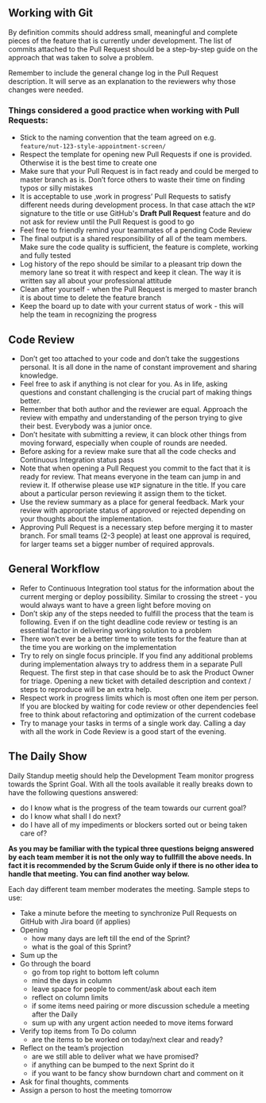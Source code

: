 ## Working with Git

By definition commits should address small, meaningful and complete pieces of the feature that is currently under development. The list of commits attached to the Pull Request should be a step-by-step guide on the approach that was taken to solve a problem.

Remember to include the general change log in the Pull Request description. It will serve as an explanation to the reviewers why those changes were needed.

### Things considered a good practice when working with Pull Requests:
- Stick to the naming convention that the team agreed on e.g. `feature/nut-123-style-appointment-screen/`
- Respect the template for opening new Pull Requests if one is provided. Otherwise it is the best time to create one
- Make sure that your Pull Request is in fact ready and could be merged to master branch as is. Don’t force others to waste their time on finding typos or silly mistakes
- It is acceptable to use ‚work in progress’ Pull Requests to satisfy different needs during development process. In that case attach the `WIP` signature to the title or use GitHub's **Draft Pull Request** feature and do not ask for review until the Pull Request is good to go
- Feel free to friendly remind your teammates of a pending Code Review
- The final output is a shared responsibility of all of the team members. Make sure the code quality is sufficient, the feature is complete, working and fully tested
- Log history of the repo should be similar to a pleasant trip down the memory lane so treat it with respect and keep it clean. The way it is written say all about your professional attitude
- Clean after yourself - when the Pull Request is merged to master branch it is about time to delete the feature branch
- Keep the board up to date with your current status of work - this will help the team in recognizing the progress 

## Code Review

- Don’t get too attached to your code and don’t take the suggestions personal. It is all done in the name of constant improvement and sharing knowledge.
- Feel free to ask if anything is not clear for you. As in life, asking questions and constant challenging is the crucial part of making things better.
- Remember that both author and the reviewer are equal. Approach the review with empathy and understanding of the person trying to give their best. Everybody was a junior once.
- Don’t hesitate with submitting a review, it can block other things from moving forward, especially when couple of rounds are needed.
- Before asking for a review make sure that all the code checks and Continuous Integration status pass
- Note that when opening a Pull Request you commit to the fact that it is ready for review. That means everyone in the team can jump in and review it. If otherwise please use `WIP` signature in the title. If you care about a particular person reviewing it assign them to the ticket.
- Use the review summary as a place for general feedback. Mark your review with appropriate status of approved or rejected depending on your thoughts about the implementation.
- Approving Pull Request is a necessary step before merging it to master branch. For small teams (2-3 people) at least one approval is required, for larger teams set a bigger number of required approvals.

## General Workflow

- Refer to Continuous Integration tool status for the information about the current merging or deploy possibility. Similar to crossing the street - you would always want to have a green light before moving on
- Don’t skip any of the steps needed to fulfill the process that the team is following. Even if on the tight deadline code review or testing is an essential factor in delivering working solution to a problem
- There won’t ever be a better time to write tests for the feature than at the time you are working on the implementation
- Try to rely on single focus principle. If you find any additional problems during implementation always try to address them in a separate Pull Request. The first step in that case should be to ask the Product Owner for triage. Opening a new ticket with detailed description and context / steps to reproduce will be an extra help.
- Respect work in progress limits which is most often one item per person. If you are blocked by waiting for code review or other dependencies feel free to think about refactoring and optimization of the current codebase
- Try to manage your tasks in terms of a single work day. Calling a day with all the work in Code Review is a good start of the evening.

## The Daily Show

Daily Standup meetig should help the Development Team monitor progress towards the Sprint Goal. With all the tools available it really breaks down to have the following questions answered:
- do I know what is the progress of the team towards our current goal?
- do I know what shall I do next?
- do I have all of my impediments or blockers sorted out or being taken care of?

**As you may be familiar with the typical three questions beigng answered by each team member it is not the only way to fullfill the above needs. In fact it is recommended by the Scrum Guide only if there is no other idea to handle that meeting. You can find another way below.**

Each day different team member moderates the meeting. Sample steps to use:
- Take a minute before the meeting to synchronize Pull Requests on GitHub with Jira board (if applies) 
- Opening
  - how many days are left till the end of the Sprint?
  - what is the goal of this Sprint?
- Sum up the 
- Go through the board
  - go from top right to bottom left column
  - mind the days in column
  - leave space for people to comment/ask about each item
  - reflect on column limits
  - if some items need pairing or more discussion schedule a meeting after the Daily
  - sum up with any urgent action needed to move items forward
- Verify top items from To Do column
  - are the items to be worked on today/next clear and ready?
- Reflect on the team’s projection
  - are we still able to deliver what we have promised?
  - if anything can be bumped to the next Sprint do it
  - if you want to be fancy show burndown chart and comment on it
- Ask for final thoughts, comments
- Assign a person to host the meeting tomorrow
